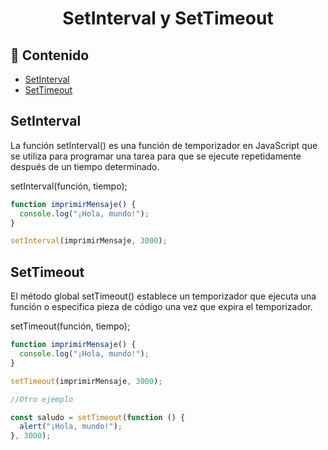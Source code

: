 <h1 align="center">SetInterval y SetTimeout</h1>

<h2>📑 Contenido</h2>

- [SetInterval](#setinterval)
- [SetTimeout](#settimeout)

## SetInterval

La función setInterval() es una función de temporizador en JavaScript que se utiliza para programar una tarea para que se ejecute repetidamente después de un tiempo determinado.

setInterval(función, tiempo);

```js
function imprimirMensaje() {
  console.log("¡Hola, mundo!");
}

setInterval(imprimirMensaje, 3000);
```

## SetTimeout

El método global setTimeout() establece un temporizador que ejecuta una función o especifica pieza de código una vez que expira el temporizador.

setTimeout(función, tiempo);

```js
function imprimirMensaje() {
  console.log("¡Hola, mundo!");
}

setTimeout(imprimirMensaje, 3000);

//Otro ejemplo

const saludo = setTimeout(function () {
  alert("¡Hola, mundo!");
}, 3000);
```

